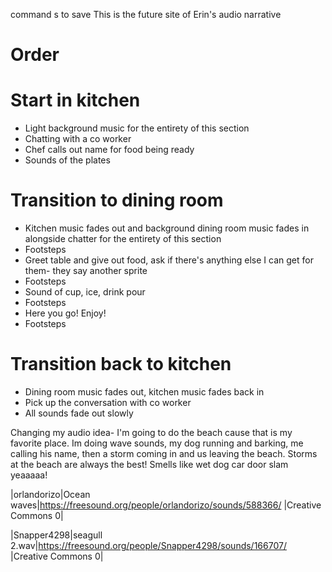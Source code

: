 command s to save
This is the future site of Erin's audio narrative
# Order

# Start in kitchen  

* Light background music for the entirety of this section
* Chatting with a co worker
* Chef calls out name for food being ready
* Sounds of the plates

# Transition to dining room  

* Kitchen music fades out and background dining room music fades in alongside chatter for the entirety of this section
* Footsteps  
* Greet table and give out food, ask if there's anything else I can get for them- they say another sprite
* Footsteps  
* Sound of cup, ice, drink pour
* Footsteps
* Here you go! Enjoy!  
* Footsteps

# Transition back to kitchen  
* Dining room music fades out, kitchen music fades back in  
* Pick up the conversation with co worker
* All sounds fade out slowly

Changing my audio idea- I'm going to do the beach cause that is my favorite place. Im doing wave sounds, my dog running and barking, me calling his name, then a storm coming in and us leaving the beach. Storms at the beach are always the best! Smells like wet dog car door slam yeaaaaa!

|orlandorizo|Ocean waves|https://freesound.org/people/orlandorizo/sounds/588366/ |Creative Commons 0|

|Snapper4298|seagull 2.wav|https://freesound.org/people/Snapper4298/sounds/166707/ |Creative Commons 0|
